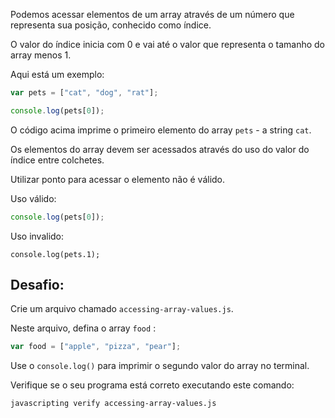 Podemos acessar elementos de um array através de um número que representa sua posição, conhecido como índice.

O valor do índice inicia com 0 e vai até o valor que representa o tamanho do array menos 1.

Aqui está um exemplo:

```js
var pets = ["cat", "dog", "rat"];

console.log(pets[0]);
```

O código acima imprime o primeiro elemento do array `pets` - a string `cat`.

Os elementos do array devem ser acessados através do uso do valor do índice entre colchetes.

Utilizar ponto para acessar o elemento não é válido.

Uso válido:

```js
console.log(pets[0]);
```

Uso invalido:

```
console.log(pets.1);
```

## Desafio:

Crie um arquivo chamado `accessing-array-values.js`.

Neste arquivo, defina o array `food` :

```js
var food = ["apple", "pizza", "pear"];
```

Use o `console.log()` para imprimir o segundo valor do array no terminal.

Verifique se o seu programa está correto executando este comando:

```bash
javascripting verify accessing-array-values.js
```
